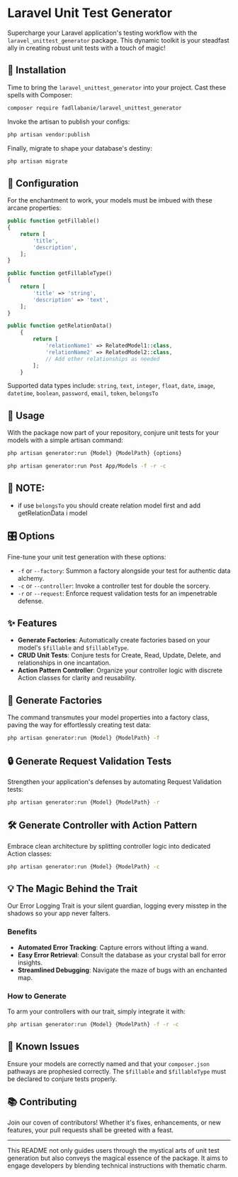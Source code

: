 # Laravel Unit Test Generator

Supercharge your Laravel application's testing workflow with the `laravel_unittest_generator` package. This dynamic toolkit is your steadfast ally in creating robust unit tests with a touch of magic!

## 🚀 Installation

Time to bring the `laravel_unittest_generator` into your project. Cast these spells with Composer:

```bash
composer require fadllabanie/laravel_unittest_generator
```

Invoke the artisan to publish your configs:

```bash
php artisan vendor:publish
```

Finally, migrate to shape your database's destiny:

```bash
php artisan migrate
```

## 🔧 Configuration

For the enchantment to work, your models must be imbued with these arcane properties:

```php
public function getFillable()
{
    return [
        'title',
        'description',
    ];
}

public function getFillableType()
{
    return [
        'title' => 'string',
        'description' => 'text',
    ];
}

public function getRelationData()
    {
        return [
            'relationName1' => RelatedModel1::class,
            'relationName2' => RelatedModel2::class,
            // Add other relationships as needed
        ];
    }

```

Supported data types include: `string`, `text`, `integer`, `float`, `date`, `image`, `datetime`, `boolean`, `password`, `email`, `token`, `belongsTo`

## 📖 Usage

With the package now part of your repository, conjure unit tests for your models with a simple artisan command:

```bash
php artisan generator:run {Model} {ModelPath} {options}
```

```bash
php artisan generator:run Post App/Models -f -r -c
```

## 📖 NOTE:

- if use `belongsTo` you should create relation model first and add getRelationData i model 

## 🎛️ Options

Fine-tune your unit test generation with these options:

- `-f` or `--factory`: Summon a factory alongside your test for authentic data alchemy.
- `-c` or `--controller`: Invoke a controller test for double the sorcery.
- `-r` or `--request`: Enforce request validation tests for an impenetrable defense.

## ✨ Features

- **Generate Factories**: Automatically create factories based on your model's `$fillable` and `$fillableType`.
- **CRUD Unit Tests**: Conjure tests for Create, Read, Update, Delete, and relationships in one incantation.
- **Action Pattern Controller**: Organize your controller logic with discrete Action classes for clarity and reusability.

## 🧪 Generate Factories

The command transmutes your model properties into a factory class, paving the way for effortlessly creating test data:

```bash
php artisan generator:run {Model} {ModelPath} -f
```


## 🔒 Generate Request Validation Tests

Strengthen your application's defenses by automating Request Validation tests:

```bash
php artisan generator:run {Model} {ModelPath} -r
```

## 🛠️ Generate Controller with Action Pattern

Embrace clean architecture by splitting controller logic into dedicated Action classes:

```bash
php artisan generator:run {Model} {ModelPath} -c
```

## 💡 The Magic Behind the Trait

Our Error Logging Trait is your silent guardian, logging every misstep in the shadows so your app never falters.

### Benefits

- **Automated Error Tracking**: Capture errors without lifting a wand.
- **Easy Error Retrieval**: Consult the database as your crystal ball for error insights.
- **Streamlined Debugging**: Navigate the maze of bugs with an enchanted map.

### How to Generate

To arm your controllers with our trait, simply integrate it with:

```bash
php artisan generator:run {Model} {ModelPath} -f -r -c
```

## 📜 Known Issues

Ensure your models are correctly named and that your `composer.json` pathways are prophesied correctly. The `$fillable` and `$fillableType` must be declared to conjure tests properly.

## 📚 Contributing

Join our coven of contributors! Whether it's fixes, enhancements, or new features, your pull requests shall be greeted with a feast.

---

This README not only guides users through the mystical arts of unit test generation but also conveys the magical essence of the package. It aims to engage developers by blending technical instructions with thematic charm.
